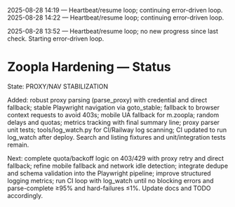 2025-08-28 14:19 — Heartbeat/resume loop; continuing error-driven loop.
2025-08-28 14:22 — Heartbeat/resume loop; continuing error-driven loop.

2025-08-28 13:52 — Heartbeat/resume loop; no new progress since last check. Starting error-driven loop.

# Zoopla Hardening — Status

State: PROXY/NAV STABILIZATION

Added: robust proxy parsing (parse_proxy) with credential and direct fallback; stable Playwright navigation via goto_stable; fallback to browser context requests to avoid 403s; mobile UA fallback for m.zoopla; random delays and quotas; metrics tracking with final summary line; proxy parser unit tests; tools/log_watch.py for CI/Railway log scanning; CI updated to run log_watch after deploy. Search and listing fixtures and unit/integration tests remain.

Next: complete quota/backoff logic on 403/429 with proxy retry and direct fallback; refine mobile fallback and network idle detection; integrate dedupe and schema validation into the Playwright pipeline; improve structured logging metrics; run CI loop with log_watch until no blocking errors and parse-complete ≥95% and hard-failures ≤1%. Update docs and TODO accordingly.
